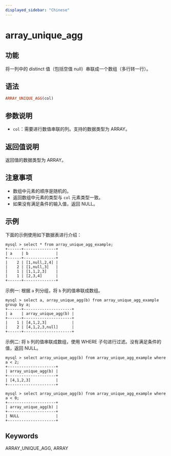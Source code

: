 ```yaml
---
displayed_sidebar: "Chinese"
---
```


# array_unique_agg

## 功能

将一列中的 distinct 值（包括空值 null）串联成一个数组（多行转一行）。

## 语法

```Haskell
ARRAY_UNIQUE_AGG(col)
```

## 参数说明

- `col`：需要进行数值串联的列。支持的数据类型为 ARRAY。

## 返回值说明

返回值的数据类型为 ARRAY。

## 注意事项

- 数组中元素的顺序是随机的。
- 返回数组中元素的类型与 `col` 元素类型一致。
- 如果没有满足条件的输入值，返回 NULL。

## 示例

下面的示例使用如下数据表进行介绍：

```plaintext
mysql > select * from array_unique_agg_example;
+------+--------------+
| a    | b            |
+------+--------------+
|    2 | [1,null,2,4] |
|    2 | [1,null,3]   |
|    1 | [1,1,2,3]    |
|    1 | [2,3,4]      |
+------+--------------+
```

示例一: 根据 `a` 列分组，将 `b` 列的值串联成数组。

```plaintext
mysql > select a, array_unique_agg(b) from array_unique_agg_example group by a;
+------+---------------------+
| a    | array_unique_agg(b) |
+------+---------------------+
|    1 | [4,1,2,3]           |
|    2 | [4,1,2,3,null]      |
+------+---------------------+
```

示例二: 将 `b` 列的值串联成数组，使用 WHERE 子句进行过滤。没有满足条件的值，返回 NULL。

```plaintext
mysql > select array_unique_agg(b) from array_unique_agg_example where a < 2;
+---------------------+
| array_unique_agg(b) |
+---------------------+
| [4,1,2,3]           |
+---------------------+

mysql > select array_unique_agg(b) from array_unique_agg_example where a < 0;
+---------------------+
| array_unique_agg(b) |
+---------------------+
| NULL                |
+---------------------+
```

## Keywords

ARRAY_UNIQUE_AGG, ARRAY

